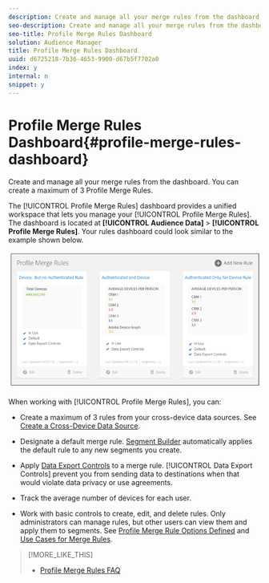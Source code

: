```yaml
---
description: Create and manage all your merge rules from the dashboard. You can create a maximum of 3 Profile Merge Rules.
seo-description: Create and manage all your merge rules from the dashboard. You can create a maximum of 3 Profile Merge Rules.
seo-title: Profile Merge Rules Dashboard
solution: Audience Manager
title: Profile Merge Rules Dashboard
uuid: d6725218-7b36-4653-9900-d67b5f7702a0
index: y
internal: n
snippet: y
---
```


# Profile Merge Rules Dashboard{#profile-merge-rules-dashboard}

Create and manage all your merge rules from the dashboard. You can create a maximum of 3 Profile Merge Rules.

The [!UICONTROL Profile Merge Rules] dashboard provides a unified workspace that lets you manage your [!UICONTROL Profile Merge Rules]. The dashboard is located at **[!UICONTROL Audience Data]** > **[!UICONTROL Profile Merge Rules]**. Your rules dashboard could look similar to the example shown below.

![](assets/profile-dashboard.png)

When working with [!UICONTROL Profile Merge Rules], you can:

* Create a maximum of 3 rules from your cross-device data sources. See [Create a Cross-Device Data Source](../../c-features/profile-merge-rules/merge-rules-start.md#concept_3B7696B3EC77416492D3B99EBD79EA44). 
* Designate a default merge rule. [Segment Builder](../../c-features/c-segments/segment-builder.md#concept_FABA1F399CFD4E83B874043638D0FA54) automatically applies the default rule to any new segments you create. 
* Apply [Data Export Controls](../../c-features/data-export-controls.md#concept_155AAFBA7D804467B6F8279D26C9D05C) to a merge rule. [!UICONTROL Data Export Controls] prevent you from sending data to destinations when that would violate data privacy or use agreements. 

* Track the average number of devices for each user. 
* Work with basic controls to create, edit, and delete rules. Only administrators can manage rules, but other users can view them and apply them to segments. See [Profile Merge Rule Options Defined](../../c-features/profile-merge-rules/merge-rule-definitions.md#concept_44FFF67CD9654DB2B43ECA13C2FD1CE0) and [Use Cases for Merge Rules](../../c-features/profile-merge-rules/merge-rule-targeting-options.md#concept_7F8EC9D100AE442185B2C3EE65814DD2).

>[!MORE_LIKE_THIS]
>
>* [Profile Merge Rules FAQ](../../faq/faq-profile-merge.md#concept_C8E29A974E194B62B0BAC1CCDD0DF4FF)
